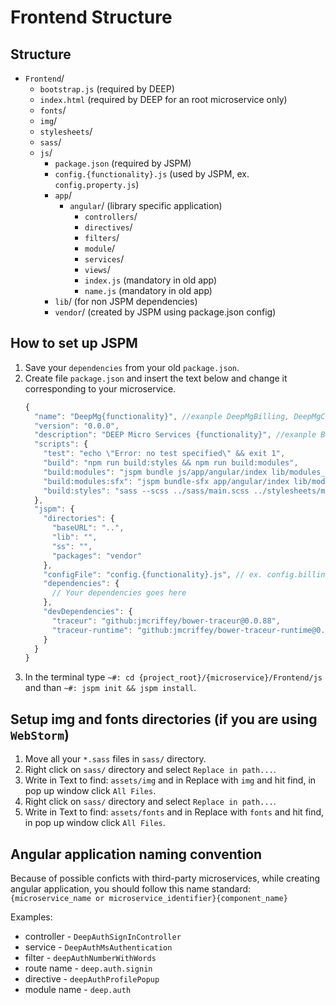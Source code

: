 Frontend Structure
==================


Structure
---------

- `Frontend`/
    - `bootstrap.js` (required by DEEP)
    - `index.html` (required by DEEP for an root microservice only)
    - `fonts`/
    - `img`/
    - `stylesheets`/
    - `sass`/
    - `js`/
        - `package.json` (required by JSPM)
        - `config.{functionality}.js` (used by JSPM, ex. `config.property.js`)
        - `app`/
            - `angular`/ (library specific application)
                - `controllers`/
                - `directives`/
                - `filters`/
                - `module`/
                - `services`/
                - `views`/
                - `index.js` (mandatory in old app)
                - `name.js` (mandatory in old app)
        - `lib`/ (for non JSPM dependencies)
        - `vendor`/ (created by JSPM using package.json config)


How to set up JSPM
------------------

1. Save your `dependencies` from your old `package.json`.
2. Create file `package.json` and insert the text below and change it corresponding to your microservice. 
    ```javascript
    {
      "name": "DeepMg{functionality}", //exanple DeepMgBilling, DeepMgCore
      "version": "0.0.0",
      "description": "DEEP Micro Services {functionality}", //exanple Billing, Core
      "scripts": {
        "test": "echo \"Error: no test specified\" && exit 1",
        "build": "npm run build:styles && npm run build:modules",
        "build:modules": "jspm bundle js/app/angular/index lib/modules_bundle.min.js --minify --skip-source-maps --inject",
        "build:modules:sfx": "jspm bundle-sfx app/angular/index lib/modules_bundle.sfx.min.js --minify",
        "build:styles": "sass --scss ../sass/main.scss ../stylesheets/main.min.css -E 'UTF-8'"
      },
      "jspm": {
        "directories": {
          "baseURL": "..",
          "lib": "",
          "ss": "",
          "packages": "vendor"
        },
        "configFile": "config.{functionality}.js", // ex. config.billing.js, config.core.js
        "dependencies": {
          // Your dependencies goes here
        },
        "devDependencies": {
          "traceur": "github:jmcriffey/bower-traceur@0.0.88",
          "traceur-runtime": "github:jmcriffey/bower-traceur-runtime@0.0.88"
        }
      }
    }
    
    ```
3. In the terminal type `~#: cd {project_root}/{microservice}/Frontend/js` and than `~#: jspm init && jspm install`.

Setup img and fonts directories (if you are using `WebStorm`)
-----------------------------------------------------------

1. Move all your `*.sass` files in `sass/` directory.
2. Right click on `sass/` directory and select `Replace in path...`.
3. Write in Text to find: `assets/img` and in Replace with `img` and hit find, in pop up window click `All Files`.
4. Right click on `sass/` directory and select `Replace in path...`.
5. Write in Text to find: `assets/fonts` and in Replace with `fonts` and hit find, in pop up window click `All Files`.

Angular application naming convention
--------------------------------------

Because of possible conficts with third-party microservices, while creating angular application, you should follow this name standard: `{microservice_name or microservice_identifier}{component_name}`

Examples:
- controller - `DeepAuthSignInController` 
- service - `DeepAuthMsAuthentication`
- filter - `deepAuthNumberWithWords`
- route name - `deep.auth.signin`
- directive - `deepAuthProfilePopup`
- module name - `deep.auth`

